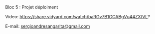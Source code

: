 Bloc 5 : Projet déploiment

Video: https://share.vidyard.com/watch/baRGv7B1GCABgVu44ZXtVL?

E-mail: sergioandresangarita@gmail.com
